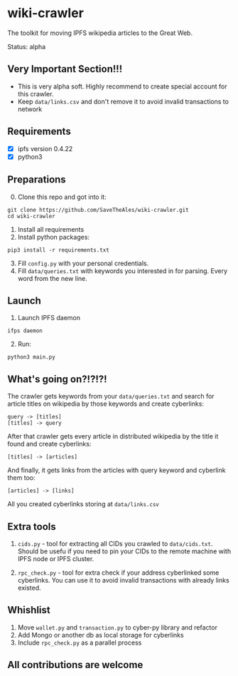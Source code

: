 # wiki-crawler

The toolkit for moving IPFS wikipedia articles to the Great Web.

Status: alpha

## Very Important Section!!!

- This is very alpha soft. Highly recommend to create special account for this crawler.
- Keep `data/links.csv` and don't remove it to avoid invalid transactions to network

## Requirements

- [x] ipfs version 0.4.22
- [x] python3

## Preparations

0. Clone this repo and got into it:
```
git clone https://github.com/SaveTheAles/wiki-crawler.git
cd wiki-crawler
```
1. Install all requirements
2. Install python packages:
```
pip3 install -r requirements.txt
```
3. Fill `config.py` with your personal credentials. 
4. Fill `data/queries.txt` with keywords you interested in for parsing. Every word from the new line.

## Launch

1. Launch IPFS daemon
```
ifps daemon
```

2. Run:

```
python3 main.py
```

## What's going on?!?!?!

The crawler gets keywords from your `data/queries.txt` and search for article titles on wikipedia by those keywords and create cyberlinks:

```
query -> [titles]
[titles] -> query
```

After that crawler gets every article in distributed wikipedia by the title it found and create cyberlinks:

```
[titles] -> [articles]
```

And finally, it gets links from the articles with query keyword and cyberlink them too:

```
[articles] -> [links]
```

All you created cyberlinks storing at `data/links.csv`

## Extra tools

1. `cids.py` - tool for extracting all CIDs you crawled to `data/cids.txt`. Should be usefu if you need to pin your CIDs to the remote machine with IPFS node or IPFS cluster.

2. `rpc_check.py` - tool for extra check if your address cyberlinked some cyberlinks. You can use it to avoid invalid transactions with already links existed.

## Whishlist

1. Move `wallet.py` and `transaction.py` to cyber-py library and refactor
2. Add Mongo or another db as local storage for cyberlinks
3. Include `rpc_check.py` as a parallel process

## All contributions are welcome